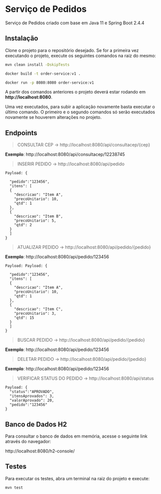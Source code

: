 # Serviço de Pedidos

Serviço de Pedidos criado com base em Java 11 e Spring Boot 2.4.4

## Instalação

Clone o projeto para o repositório desejado. Se for a primeira vez executando o projeto, execute os seguintes comandos na raiz do mesmo:

```bash
mvn clean install -DskipTests

docker build -t order-service:v1 .

docker run -p 8080:8080 order-service:v1
```

A partir dos comandos anteriores o projeto deverá estar rodando em  **http://localhost:8080**.

Uma vez executados, para subir a aplicação novamente basta executar o último comando. O primeiro e o segundo comandos só serão executados novamente se houverem alterações no projeto.

## Endpoints

> CONSULTAR CEP -> http://localhost:8080/api/consultacep/{cep}

**Exemplo**: http://localhost:8080/api/consultacep/12238745

> INSERIR PEDIDO -> http://localhost:8080/api/pedido

```
Payload: {

  "pedido":"123456",
  "itens": [
  {
    "descricao": "Item A",
    "precoUnitario": 10,
    "qtd": 1
  },
  {
    "descricao": "Item B",
    "precoUnitario": 5,
    "qtd": 2
  }
  ]
}
```

> ATUALIZAR PEDIDO -> http://localhost:8080/api/pedido/{pedido}

**Exemplo**: http://localhost:8080/api/pedido/123456
```
Payload: Payload: {

  "pedido":"123456",
  "itens": [
  {
    "descricao": "Item A",
    "precoUnitario": 10,
    "qtd": 1
  },
  {
    "descricao": "Item C",
    "precoUnitario": 3,
    "qtd": 15
  }
  ]
}
```
> BUSCAR PEDIDO -> http://localhost:8080/api/pedido/{pedido}

**Exemplo**: http://localhost:8080/api/pedido/123456

> DELETAR PEDIDO -> http://localhost:8080/api/pedido/{pedido}

**Exemplo**: http://localhost:8080/api/pedido/123456

> VERIFICAR STATUS DO PEDIDO -> http://localhost:8080/api/status
```
Payload: {
  "status":"APROVADO",
  "itensAprovados": 3,
  "valorAprovado": 20,
  "pedido":"123456"
}
```

## Banco de Dados H2

Para consultar o banco de dados em memória, acesse o seguinte link através do navegador:

http://localhost:8080/h2-console/

## Testes
Para executar os testes, abra um terminal na raiz do projeto e execute:

```bash
mvn test
```

